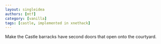 ```yaml
---
layout: singleidea
authors: [mtf]
category: [vanilla]
tags: [castle, implemented in xnethack]
---
```

Make the Castle barracks have second doors that open onto the courtyard.
